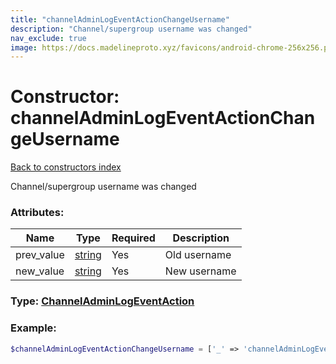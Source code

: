 ```yaml
---
title: "channelAdminLogEventActionChangeUsername"
description: "Channel/supergroup username was changed"
nav_exclude: true
image: https://docs.madelineproto.xyz/favicons/android-chrome-256x256.png
---
```

# Constructor: channelAdminLogEventActionChangeUsername  
[Back to constructors index](/API_docs/constructors/index.md)



Channel/supergroup username was changed

### Attributes:

| Name     |    Type       | Required | Description |
|----------|---------------|----------|-------------|
|prev\_value|[string](/API_docs/types/string.md) | Yes|Old username|
|new\_value|[string](/API_docs/types/string.md) | Yes|New username|



### Type: [ChannelAdminLogEventAction](/API_docs/types/ChannelAdminLogEventAction.md)


### Example:

```php
$channelAdminLogEventActionChangeUsername = ['_' => 'channelAdminLogEventActionChangeUsername', 'prev_value' => 'string', 'new_value' => 'string'];
```  
